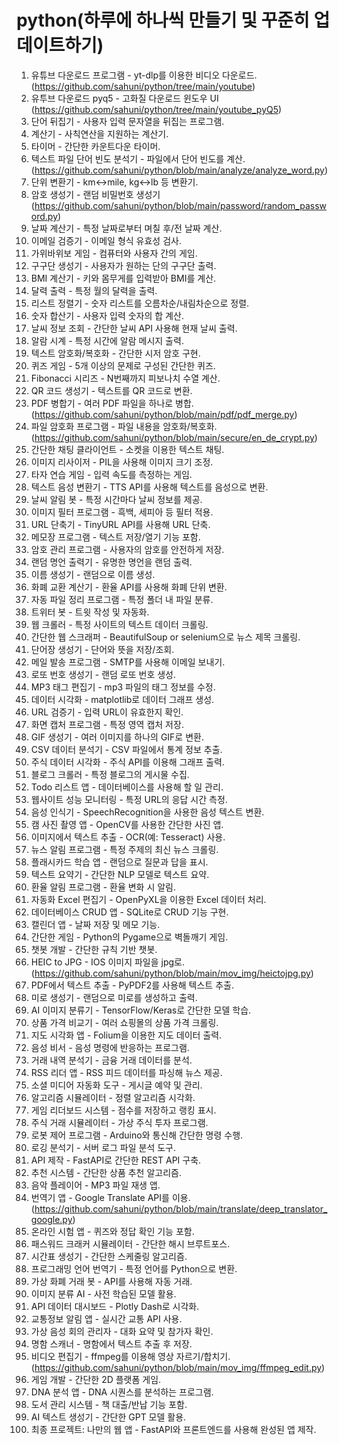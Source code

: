 # python(하루에 하나씩 만들기 및 꾸준히 업데이트하기)

1. 유튜브 다운로드 프로그램 - yt-dlp를 이용한 비디오 다운로드. (https://github.com/sahuni/python/tree/main/youtube)
2. 유투브 다운로드 pyq5 - 고화질 다운로드 윈도우 UI (https://github.com/sahuni/python/tree/main/youtube_pyQ5)
3. 단어 뒤집기 - 사용자 입력 문자열을 뒤집는 프로그램.
4. 계산기 - 사칙연산을 지원하는 계산기.
5. 타이머 - 간단한 카운트다운 타이머.
6. 텍스트 파일 단어 빈도 분석기 - 파일에서 단어 빈도를 계산. (https://github.com/sahuni/python/blob/main/analyze/analyze_word.py)
7. 단위 변환기 - km↔mile, kg↔lb 등 변환기.
8. 암호 생성기 - 랜덤 비밀번호 생성기 (https://github.com/sahuni/python/blob/main/password/random_password.py)
9. 날짜 계산기 - 특정 날짜로부터 며칠 후/전 날짜 계산.
10. 이메일 검증기 - 이메일 형식 유효성 검사.
11. 가위바위보 게임 - 컴퓨터와 사용자 간의 게임.
12. 구구단 생성기 - 사용자가 원하는 단의 구구단 출력.
13. BMI 계산기 - 키와 몸무게를 입력받아 BMI를 계산.
14. 달력 출력 - 특정 월의 달력을 출력.
15. 리스트 정렬기 - 숫자 리스트를 오름차순/내림차순으로 정렬.
16. 숫자 합산기 - 사용자 입력 숫자의 합 계산.
17. 날씨 정보 조회 - 간단한 날씨 API 사용해 현재 날씨 출력.
18. 알람 시계 - 특정 시간에 알람 메시지 출력.
19. 텍스트 암호화/복호화 - 간단한 시저 암호 구현.
20. 퀴즈 게임 - 5개 이상의 문제로 구성된 간단한 퀴즈.
21. Fibonacci 시리즈 - N번째까지 피보나치 수열 계산.
22. QR 코드 생성기 - 텍스트를 QR 코드로 변환.
23. PDF 병합기 - 여러 PDF 파일을 하나로 병합. (https://github.com/sahuni/python/blob/main/pdf/pdf_merge.py)
24. 파일 암호화 프로그램 - 파일 내용을 암호화/복호화.(https://github.com/sahuni/python/blob/main/secure/en_de_crypt.py)
25. 간단한 채팅 클라이언트 - 소켓을 이용한 텍스트 채팅.
26. 이미지 리사이저 - PIL을 사용해 이미지 크기 조정.
27. 타자 연습 게임 - 입력 속도를 측정하는 게임.
28. 텍스트 음성 변환기 - TTS API를 사용해 텍스트를 음성으로 변환.
29. 날씨 알림 봇 - 특정 시간마다 날씨 정보를 제공.
30. 이미지 필터 프로그램 - 흑백, 세피아 등 필터 적용.
31. URL 단축기 - TinyURL API를 사용해 URL 단축.
32. 메모장 프로그램 - 텍스트 저장/열기 기능 포함.
33. 암호 관리 프로그램 - 사용자의 암호를 안전하게 저장.
34. 랜덤 명언 출력기 - 유명한 명언을 랜덤 출력.
35. 이름 생성기 - 랜덤으로 이름 생성.
36. 화폐 교환 계산기 - 환율 API를 사용해 화폐 단위 변환.
37. 자동 파일 정리 프로그램 - 특정 폴더 내 파일 분류.
38. 트위터 봇 - 트윗 작성 및 자동화.
39. 웹 크롤러 - 특정 사이트의 텍스트 데이터 크롤링.
40. 간단한 웹 스크래퍼 - BeautifulSoup or selenium으로 뉴스 제목 크롤링.
41. 단어장 생성기 - 단어와 뜻을 저장/조회.
42. 메일 발송 프로그램 - SMTP를 사용해 이메일 보내기.
43. 로또 번호 생성기 - 랜덤 로또 번호 생성.
44. MP3 태그 편집기 - mp3 파일의 태그 정보를 수정.
45. 데이터 시각화 - matplotlib로 데이터 그래프 생성.
46. URL 검증기 - 입력 URL이 유효한지 확인.
47. 화면 캡처 프로그램 - 특정 영역 캡처 저장.
48. GIF 생성기 - 여러 이미지를 하나의 GIF로 변환.
49. CSV 데이터 분석기 - CSV 파일에서 통계 정보 추출.
50. 주식 데이터 시각화 - 주식 API를 이용해 그래프 출력.
51. 블로그 크롤러 - 특정 블로그의 게시물 수집.
52. Todo 리스트 앱 - 데이터베이스를 사용해 할 일 관리.
53. 웹사이트 성능 모니터링 - 특정 URL의 응답 시간 측정.
54. 음성 인식기 - SpeechRecognition을 사용한 음성 텍스트 변환.
55. 캠 사진 촬영 앱 - OpenCV를 사용한 간단한 사진 앱.
56. 이미지에서 텍스트 추출 - OCR(예: Tesseract) 사용.
57. 뉴스 알림 프로그램 - 특정 주제의 최신 뉴스 크롤링.
58. 플래시카드 학습 앱 - 랜덤으로 질문과 답을 표시.
59. 텍스트 요약기 - 간단한 NLP 모델로 텍스트 요약.
60. 환율 알림 프로그램 - 환율 변화 시 알림.
61. 자동화 Excel 편집기 - OpenPyXL을 이용한 Excel 데이터 처리.
62. 데이터베이스 CRUD 앱 - SQLite로 CRUD 기능 구현.
63. 캘린더 앱 - 날짜 저장 및 메모 기능.
64. 간단한 게임 - Python의 Pygame으로 벽돌깨기 게임.
65. 챗봇 개발 - 간단한 규칙 기반 챗봇.
66. HEIC to JPG - IOS 이미지 파일을 jpg로.(https://github.com/sahuni/python/blob/main/mov_img/heictojpg.py)
67. PDF에서 텍스트 추출 - PyPDF2를 사용해 텍스트 추출.
68. 미로 생성기 - 랜덤으로 미로를 생성하고 출력.
69. AI 이미지 분류기 - TensorFlow/Keras로 간단한 모델 학습.
70. 상품 가격 비교기 - 여러 쇼핑몰의 상품 가격 크롤링.
71. 지도 시각화 앱 - Folium을 이용한 지도 데이터 출력.
72. 음성 비서 - 음성 명령에 반응하는 프로그램.
73. 거래 내역 분석기 - 금융 거래 데이터를 분석.
74. RSS 리더 앱 - RSS 피드 데이터를 파싱해 뉴스 제공.
75. 소셜 미디어 자동화 도구 - 게시글 예약 및 관리.
76. 알고리즘 시뮬레이터 - 정렬 알고리즘 시각화.
77. 게임 리더보드 시스템 - 점수를 저장하고 랭킹 표시.
78. 주식 거래 시뮬레이터 - 가상 주식 투자 프로그램.
79. 로봇 제어 프로그램 - Arduino와 통신해 간단한 명령 수행.
80. 로깅 분석기 - 서버 로그 파일 분석 도구.
81. API 제작 - FastAPI로 간단한 REST API 구축.
82. 추천 시스템 - 간단한 상품 추천 알고리즘.
83. 음악 플레이어 - MP3 파일 재생 앱.
84. 번역기 앱 - Google Translate API를 이용. (https://github.com/sahuni/python/blob/main/translate/deep_translator_google.py)
85. 온라인 시험 앱 - 퀴즈와 정답 확인 기능 포함.
86. 패스워드 크래커 시뮬레이터 - 간단한 해시 브루트포스.
87. 시간표 생성기 - 간단한 스케줄링 알고리즘.
88. 프로그래밍 언어 번역기 - 특정 언어를 Python으로 변환.
89. 가상 화폐 거래 봇 - API를 사용해 자동 거래.
90. 이미지 분류 AI - 사전 학습된 모델 활용.
91. API 데이터 대시보드 - Plotly Dash로 시각화.
92. 교통정보 알림 앱 - 실시간 교통 API 사용.
93. 가상 음성 회의 관리자 - 대화 요약 및 참가자 확인.
94. 명함 스캐너 - 명함에서 텍스트 추출 후 저장.
95. 비디오 편집기 - ffmpeg를 이용해 영상 자르기/합치기. (https://github.com/sahuni/python/blob/main/mov_img/ffmpeg_edit.py)
96. 게임 개발 - 간단한 2D 플랫폼 게임.
97. DNA 분석 앱 - DNA 시퀀스를 분석하는 프로그램.
98. 도서 관리 시스템 - 책 대출/반납 기능 포함.
99. AI 텍스트 생성기 - 간단한 GPT 모델 활용.
100. 최종 프로젝트: 나만의 웹 앱 - FastAPI와 프론트엔드를 사용해 완성된 앱 제작.
